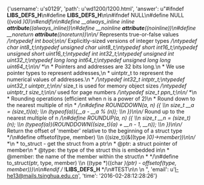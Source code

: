 {'username': u's0129', 'path': u'wd1200/1200.html', 'answer': u"#ifndef __LIBS_DEFS_H__\n#define __LIBS_DEFS_H__\n\n#ifndef NULL\n#define NULL ((void *)0)\n#endif\n\n#define __always_inline inline __attribute__((always_inline))\n#define __noinline __attribute__((noinline))\n#define __noreturn __attribute__((noreturn))\n\n/* Represents true-or-false values */\ntypedef int bool;\n\n/* Explicitly-sized versions of integer types */\ntypedef char int8_t;\ntypedef unsigned char uint8_t;\ntypedef short int16_t;\ntypedef unsigned short uint16_t;\ntypedef int int32_t;\ntypedef unsigned int uint32_t;\ntypedef long long int64_t;\ntypedef unsigned long long uint64_t;\n\n/* *\n * Pointers and addresses are 32 bits long.\n * We use pointer types to represent addresses,\n * uintptr_t to represent the numerical values of addresses.\n * */\ntypedef int32_t intptr_t;\ntypedef uint32_t uintptr_t;\n\n/* size_t is used for memory object sizes */\ntypedef uintptr_t size_t;\n\n/* used for page numbers */\ntypedef size_t ppn_t;\n\n/* *\n * Rounding operations (efficient when n is a power of 2)\n * Round down to the nearest multiple of n\n * */\n#define ROUNDDOWN(a, n) ({                                          \\\n            size_t __a = (size_t)(a);                               \\\n            (typeof(a))(__a - __a % (n));                           \\\n        })\n\n/* Round up to the nearest multiple of n */\n#define ROUNDUP(a, n) ({                                            \\\n            size_t __n = (size_t)(n);                               \\\n            (typeof(a))(ROUNDDOWN((size_t)(a) + __n - 1, __n));     \\\n        })\n\n/* Return the offset of 'member' relative to the beginning of a struct type */\n#define offsetof(type, member)                                      \\\n    ((size_t)(&((type *)0)->member))\n\n/* *\n * to_struct - get the struct from a ptr\n * @ptr:    a struct pointer of member\n * @type:   the type of the struct this is embedded in\n * @member: the name of the member within the struct\n * */\n#define to_struct(ptr, type, member)                               \\\n    ((type *)((char *)(ptr) - offsetof(type, member)))\n\n#endif /* !__LIBS_DEFS_H__ */\n#TEST\n\n    \n    ", 'email': u'l-he13@mails.tsinghua.edu.cn', 'time': '2016-02-28:12:28:26'}